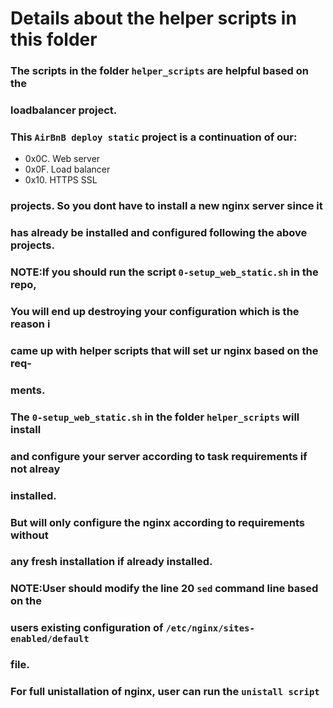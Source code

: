# Details about the helper scripts in this folder
### The scripts in the folder `helper_scripts` are helpful based on the
### loadbalancer project.
### This `AirBnB deploy static` project is a continuation of our:
+  0x0C. Web server
+  0x0F. Load balancer
+  0x10. HTTPS SSL
### projects. So you dont have to install a new nginx server since it
### has already be installed and configured following the above projects.
### NOTE:If you should run the script `0-setup_web_static.sh` in the repo,
### You will end up destroying your configuration which is the reason i
### came up with helper scripts that will set ur nginx based on the req-
### ments.
###
### The `0-setup_web_static.sh` in the folder `helper_scripts` will install
### and configure your server according to task requirements if not alreay
### installed.
### But will only configure the nginx according to requirements without
### any fresh installation if already installed.
### NOTE:User should modify the line 20 `sed` command line based on the
### users existing configuration of `/etc/nginx/sites-enabled/default`
### file.
###
### For full unistallation of nginx, user can run the `unistall script`
 
